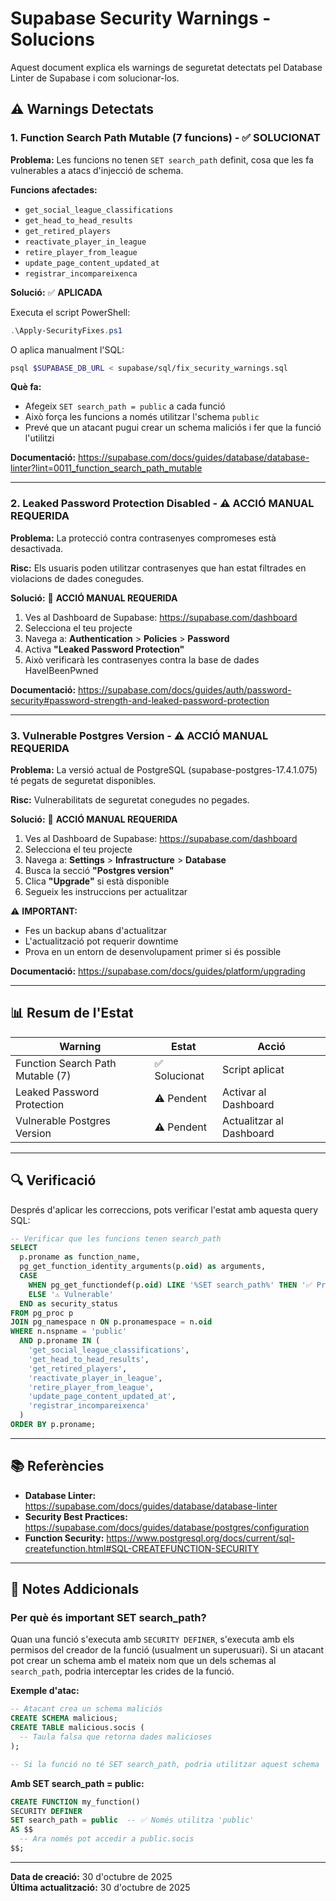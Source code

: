 # Supabase Security Warnings - Solucions

Aquest document explica els warnings de seguretat detectats pel Database Linter de Supabase i com solucionar-los.

## ⚠️ Warnings Detectats

### 1. Function Search Path Mutable (7 funcions) - ✅ SOLUCIONAT

**Problema:** Les funcions no tenen `SET search_path` definit, cosa que les fa vulnerables a atacs d'injecció de schema.

**Funcions afectades:**
- `get_social_league_classifications`
- `get_head_to_head_results`
- `get_retired_players`
- `reactivate_player_in_league`
- `retire_player_from_league`
- `update_page_content_updated_at`
- `registrar_incompareixenca`

**Solució:** ✅ **APLICADA**

Executa el script PowerShell:
```powershell
.\Apply-SecurityFixes.ps1
```

O aplica manualment l'SQL:
```bash
psql $SUPABASE_DB_URL < supabase/sql/fix_security_warnings.sql
```

**Què fa:**
- Afegeix `SET search_path = public` a cada funció
- Això força les funcions a només utilitzar l'schema `public`
- Prevé que un atacant pugui crear un schema maliciós i fer que la funció l'utilitzi

**Documentació:** https://supabase.com/docs/guides/database/database-linter?lint=0011_function_search_path_mutable

---

### 2. Leaked Password Protection Disabled - ⚠️ ACCIÓ MANUAL REQUERIDA

**Problema:** La protecció contra contrasenyes compromeses està desactivada.

**Risc:** Els usuaris poden utilitzar contrasenyes que han estat filtrades en violacions de dades conegudes.

**Solució:** 🔧 **ACCIÓ MANUAL REQUERIDA**

1. Ves al Dashboard de Supabase: https://supabase.com/dashboard
2. Selecciona el teu projecte
3. Navega a: **Authentication** > **Policies** > **Password**
4. Activa **"Leaked Password Protection"**
5. Això verificarà les contrasenyes contra la base de dades HaveIBeenPwned

**Documentació:** https://supabase.com/docs/guides/auth/password-security#password-strength-and-leaked-password-protection

---

### 3. Vulnerable Postgres Version - ⚠️ ACCIÓ MANUAL REQUERIDA

**Problema:** La versió actual de PostgreSQL (supabase-postgres-17.4.1.075) té pegats de seguretat disponibles.

**Risc:** Vulnerabilitats de seguretat conegudes no pegades.

**Solució:** 🔧 **ACCIÓ MANUAL REQUERIDA**

1. Ves al Dashboard de Supabase: https://supabase.com/dashboard
2. Selecciona el teu projecte
3. Navega a: **Settings** > **Infrastructure** > **Database**
4. Busca la secció **"Postgres version"**
5. Clica **"Upgrade"** si està disponible
6. Segueix les instruccions per actualitzar

⚠️ **IMPORTANT:** 
- Fes un backup abans d'actualitzar
- L'actualització pot requerir downtime
- Prova en un entorn de desenvolupament primer si és possible

**Documentació:** https://supabase.com/docs/guides/platform/upgrading

---

## 📊 Resum de l'Estat

| Warning | Estat | Acció |
|---------|-------|-------|
| Function Search Path Mutable (7) | ✅ Solucionat | Script aplicat |
| Leaked Password Protection | ⚠️ Pendent | Activar al Dashboard |
| Vulnerable Postgres Version | ⚠️ Pendent | Actualitzar al Dashboard |

---

## 🔍 Verificació

Després d'aplicar les correccions, pots verificar l'estat amb aquesta query SQL:

```sql
-- Verificar que les funcions tenen search_path
SELECT 
  p.proname as function_name,
  pg_get_function_identity_arguments(p.oid) as arguments,
  CASE 
    WHEN pg_get_functiondef(p.oid) LIKE '%SET search_path%' THEN '✅ Protected'
    ELSE '⚠️ Vulnerable'
  END as security_status
FROM pg_proc p
JOIN pg_namespace n ON p.pronamespace = n.oid
WHERE n.nspname = 'public'
  AND p.proname IN (
    'get_social_league_classifications',
    'get_head_to_head_results',
    'get_retired_players',
    'reactivate_player_in_league',
    'retire_player_from_league',
    'update_page_content_updated_at',
    'registrar_incompareixenca'
  )
ORDER BY p.proname;
```

---

## 📚 Referències

- **Database Linter:** https://supabase.com/docs/guides/database/database-linter
- **Security Best Practices:** https://supabase.com/docs/guides/database/postgres/configuration
- **Function Security:** https://www.postgresql.org/docs/current/sql-createfunction.html#SQL-CREATEFUNCTION-SECURITY

---

## 📝 Notes Addicionals

### Per què és important SET search_path?

Quan una funció s'executa amb `SECURITY DEFINER`, s'executa amb els permisos del creador de la funció (usualment un superusuari). Si un atacant pot crear un schema amb el mateix nom que un dels schemas al `search_path`, podria interceptar les crides de la funció.

**Exemple d'atac:**
```sql
-- Atacant crea un schema maliciós
CREATE SCHEMA malicious;
CREATE TABLE malicious.socis (
  -- Taula falsa que retorna dades malicioses
);

-- Si la funció no té SET search_path, podria utilitzar aquest schema
```

**Amb SET search_path = public:**
```sql
CREATE FUNCTION my_function()
SECURITY DEFINER
SET search_path = public  -- ✅ Només utilitza 'public'
AS $$
  -- Ara només pot accedir a public.socis
$$;
```

---

**Data de creació:** 30 d'octubre de 2025  
**Última actualització:** 30 d'octubre de 2025
